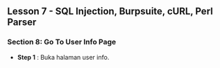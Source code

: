 Lesson 7 - SQL Injection, Burpsuite, cURL, Perl Parser
-------
### Section 8: Go To User Info Page
- **Step 1** : Buka halaman user info. 